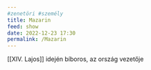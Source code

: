 ```yaml
---
#zenetöri #személy
title: Mazarin
feed: show
date: 2022-12-23 17:30
permalink: /Mazarin
---
```


[[XIV. Lajos]] idején bíboros, az ország vezetője